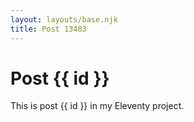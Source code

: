 ```yaml
---
layout: layouts/base.njk
title: Post 13483
---
```


# Post {{ id }}

This is post {{ id }} in my Eleventy project.
